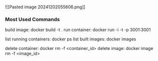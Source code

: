 ![[Pasted image 20241202055606.png]]

### Most Used Commands

build image: docker build -t <name> .
run container: docker run -i -t -p 3001:3001 <name>

list running containers: docker ps
list built images: docker images

delete container: docker rm -f <container_id>
delete image: docker image rm -f <image_id>
